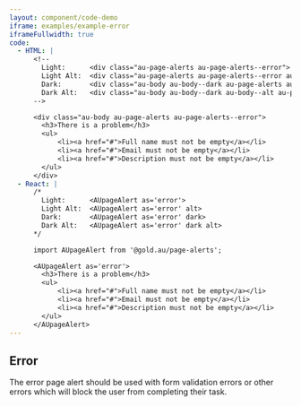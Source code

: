 ```yaml
---
layout: component/code-demo
iframe: examples/example-error
iframeFullwidth: true
code:
  - HTML: |
      <!--
        Light:      <div class="au-page-alerts au-page-alerts--error">
        Light Alt:  <div class="au-page-alerts au-page-alerts--error au-page-alerts--alt">
        Dark:       <div class="au-body au-body--dark au-page-alerts au-page-alerts--error au-page-alerts--dark >
        Dark Alt:   <div class="au-body au-body--dark au-body--alt au-page-alerts au-page-alerts--error au-page-alerts--dark au-page-alerts--alt">
      -->

      <div class="au-body au-page-alerts au-page-alerts--error">
        <h3>There is a problem</h3>
        <ul>
            <li><a href="#">Full name must not be empty</a></li>
            <li><a href="#">Email must not be empty</a></li>
            <li><a href="#">Description must not be empty</a></li>
        </ul>
      </div>
  - React: |
      /*
        Light:      <AUpageAlert as='error'>
        Light Alt:  <AUpageAlert as='error' alt>
        Dark:       <AUpageAlert as='error' dark>
        Dark Alt:   <AUpageAlert as='error' dark alt>
      */

      import AUpageAlert from '@gold.au/page-alerts';

      <AUpageAlert as='error'>
        <h3>There is a problem</h3>
        <ul>
            <li><a href="#">Full name must not be empty</a></li>
            <li><a href="#">Email must not be empty</a></li>
            <li><a href="#">Description must not be empty</a></li>
        </ul>
      </AUpageAlert>
---
```

## Error

The error page alert should be used with form validation errors or other errors which will block the user from completing their task.
